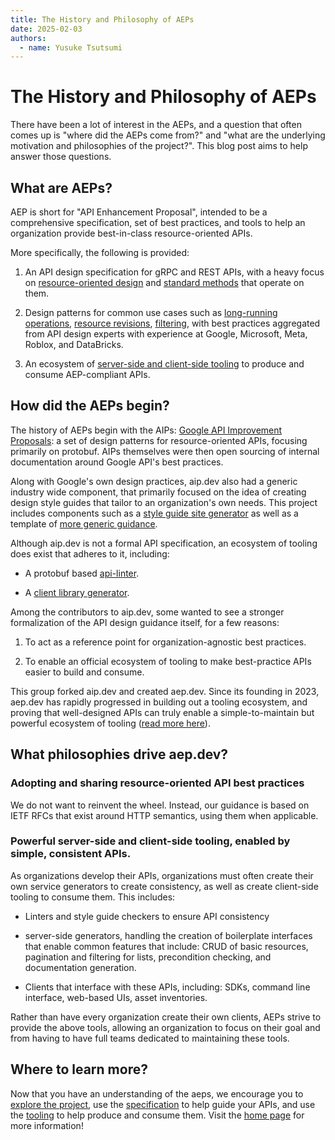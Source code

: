 ```yaml
---
title: The History and Philosophy of AEPs
date: 2025-02-03
authors:
  - name: Yusuke Tsutsumi
---
```


# The History and Philosophy of AEPs

There have been a lot of interest in the AEPs, and a question that often comes
up is "where did the AEPs come from?" and "what are the underlying motivation
and philosophies of the project?". This blog post aims to help answer those
questions.

## What are AEPs?

AEP is short for "API Enhancement Proposal", intended to be a comprehensive
specification, set of best practices, and tools to help an organization provide
best-in-class resource-oriented APIs.

More specifically, the following is provided:

1.  An API design specification for gRPC and REST APIs, with a heavy focus on
    [resource-oriented design](https://aep.dev/121/) and
    [standard methods](https://aep.dev/130/) that operate on them.

2.  Design patterns for common use cases such as
    [long-running operations](https://aep.dev/151/),
    [resource revisions](https://aep.dev/162/),
    [filtering](https://aep.dev/160/), with best practices aggregated from API
    design experts with experience at Google, Microsoft, Meta, Roblox, and
    DataBricks.

3.  An ecosystem of
    [server-side and client-side tooling](https://aep.dev/tooling-and-ecosystem/)
    to produce and consume AEP-compliant APIs.

## How did the AEPs begin?

The history of AEPs begin with the AIPs:
[Google API Improvement Proposals](https://google.aip.dev/): a set of design
patterns for resource-oriented APIs, focusing primarily on protobuf. AIPs
themselves were then open sourcing of internal documentation around Google
API's best practices.

Along with Google's own design practices, aip.dev also had a generic industry
wide component, that primarily focused on the idea of creating design style
guides that tailor to an organization's own needs. This project includes
components such as a
[style guide site generator](https://github.com/aip-dev/site-generator) as well
as a template of [more generic guidance](https://github.com/aip-dev/aip.dev).

Although aip.dev is not a formal API specification, an ecosystem of tooling
does exist that adheres to it, including:

- A protobuf based [api-linter](https://linter.aip.dev/).

- A [client library generator](https://github.com/googleapis/gapic-generator).

Among the contributors to aip.dev, some wanted to see a stronger formalization
of the API design guidance itself, for a few reasons:

1.  To act as a reference point for organization-agnostic best practices.

2.  To enable an official ecosystem of tooling to make best-practice APIs
    easier to build and consume.

This group forked aip.dev and created aep.dev. Since its founding in 2023,
aep.dev has rapidly progressed in building out a tooling ecosystem, and proving
that well-designed APIs can truly enable a simple-to-maintain but powerful
ecosystem of tooling
([read more here](https://aep.dev/tooling-and-ecosystem/)).

## What philosophies drive aep.dev?

### Adopting and sharing resource-oriented API best practices

We do not want to reinvent the wheel. Instead, our guidance is based on IETF
RFCs that exist around HTTP semantics, using them when applicable.

### Powerful server-side and client-side tooling, enabled by simple, consistent APIs.

As organizations develop their APIs, organizations must often create their own
service generators to create consistency, as well as create client-side tooling
to consume them. This includes:

- Linters and style guide checkers to ensure API consistency

- server-side generators, handling the creation of boilerplate interfaces that
  enable common features that include: CRUD of basic resources, pagination and
  filtering for lists, precondition checking, and documentation generation.

- Clients that interface with these APIs, including: SDKs, command line
  interface, web-based UIs, asset inventories.

Rather than have every organization create their own clients, AEPs strive to
provide the above tools, allowing an organization to focus on their goal and
from having to have full teams dedicated to maintaining these tools.

## Where to learn more?

Now that you have an understanding of the aeps, we encourage you to
[explore the project](https://aep.dev/), use the
[specification](https://aep.dev/1/) to help guide your APIs, and use the
[tooling](https://aep.dev/tooling-and-ecosystem/) to help produce and consume
them. Visit the [home page](https://aep.dev/) for more information!
